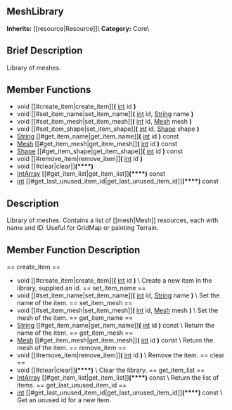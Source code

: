##  MeshLibrary  
**Inherits:** [[resource|Resource]]\\
**Category:** Core\\
##  Brief Description  
Library of meshes.
##  Member Functions 
  * void [[#create_item|create_item]]**(** [int](class_int) id **)**
  * void [[#set_item_name|set_item_name]]**(** [int](class_int) id, [String](class_string) name **)**
  * void [[#set_item_mesh|set_item_mesh]]**(** [int](class_int) id, [Mesh](class_mesh) mesh **)**
  * void [[#set_item_shape|set_item_shape]]**(** [int](class_int) id, [Shape](class_shape) shape **)**
  * [String](class_string) [[#get_item_name|get_item_name]]**(** [int](class_int) id **)** const
  * [Mesh](class_mesh) [[#get_item_mesh|get_item_mesh]]**(** [int](class_int) id **)** const
  * [Shape](class_shape) [[#get_item_shape|get_item_shape]]**(** [int](class_int) id **)** const
  * void [[#remove_item|remove_item]]**(** [int](class_int) id **)**
  * void [[#clear|clear]]**(****)**
  * [IntArray](class_intarray) [[#get_item_list|get_item_list]]**(****)** const
  * [int](class_int) [[#get_last_unused_item_id|get_last_unused_item_id]]**(****)** const
##  Description  
Library of meshes. Contains a list of [[mesh|Mesh]] resources, each with name and ID. Useful for GridMap or painting Terrain.
##  Member Function Description  
==  create_item  ==
  * void [[#create_item|create_item]]**(** [int](class_int) id **)**
\\
Create a new item in the library, supplied an id.
==  set_item_name  ==
  * void [[#set_item_name|set_item_name]]**(** [int](class_int) id, [String](class_string) name **)**
\\
Set the name of the item.
==  set_item_mesh  ==
  * void [[#set_item_mesh|set_item_mesh]]**(** [int](class_int) id, [Mesh](class_mesh) mesh **)**
\\
Set the mesh of the item.
==  get_item_name  ==
  * [String](class_string) [[#get_item_name|get_item_name]]**(** [int](class_int) id **)** const
\\
Return the name of the item.
==  get_item_mesh  ==
  * [Mesh](class_mesh) [[#get_item_mesh|get_item_mesh]]**(** [int](class_int) id **)** const
\\
Return the mesh of the item.
==  remove_item  ==
  * void [[#remove_item|remove_item]]**(** [int](class_int) id **)**
\\
Remove the item.
==  clear  ==
  * void [[#clear|clear]]**(****)**
\\
Clear the library.
==  get_item_list  ==
  * [IntArray](class_intarray) [[#get_item_list|get_item_list]]**(****)** const
\\
Return the list of items.
==  get_last_unused_item_id  ==
  * [int](class_int) [[#get_last_unused_item_id|get_last_unused_item_id]]**(****)** const
\\
Get an unused id for a new item.
